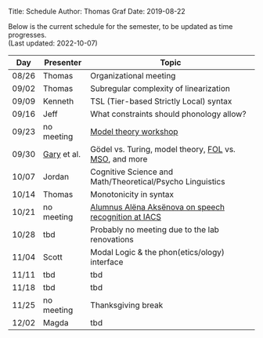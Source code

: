 Title: Schedule
Author: Thomas Graf
Date: 2019-08-22

Below is the current schedule for the semester, to be updated as time progresses.  
(Last updated: 2022-10-07)


| Day   | Presenter          | Topic                                          |
|-------|--------------------|------------------------------------------------|
| 08/26 | Thomas             | Organizational meeting                         |
| 09/02 | Thomas             | Subregular complexity of linearization         |
| 09/09 | Kenneth            | TSL (Tier-based Strictly Local) syntax                                     |
| 09/16 | Jeff               | What constraints should phonology allow?                                            |
| 09/23 | no meeting         | [Model theory workshop](https://www.jeffreyheinz.net/events/WMTRPprogram.html)                          |
| 09/30 | [Gary](https://www.stonybrook.edu/commcms/philosophy/people/_faculty/mar.php) et al.              | Gödel vs. Turing, model theory, [FOL](https://en.wikipedia.org/wiki/First-order_logic) vs. [MSO](https://en.wikipedia.org/wiki/Monadic_second-order_logic), and more                                              |
| 10/07 | Jordan             | Cognitive Science and Math/Theoretical/Psycho Linguistics                                            |
| 10/14 | Thomas                | Monotonicity in syntax                                            |
| 10/21 | no meeting              | [Alumnus Alëna Aksënova on speech recognition at IACS](https://calendar.stonybrook.edu/site/iacs/event/iacs-alum-speaker-alna-akesnova-google/)                                            |
| 10/28 | tbd              | Probably no meeting due to the lab renovations  |
| 11/04 | Scott                | Modal Logic & the phon(etics/ology) interface                                            |
| 11/11 | tbd                | tbd                                            |
| 11/18 | tbd                | tbd                                            |
| 11/25 | no meeting         | Thanksgiving break                             |
| 12/02 | Magda                | tbd                                            |
